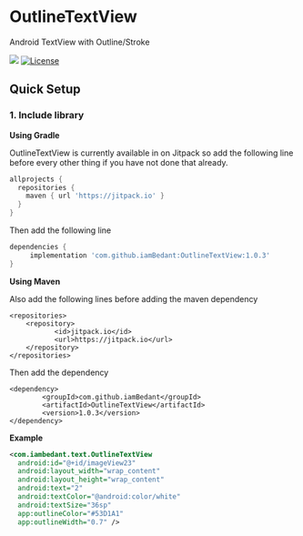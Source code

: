 # OutlineTextView
Android TextView with Outline/Stroke

[![](https://jitpack.io/v/iamBedant/OutlineTextView.svg)](https://jitpack.io/#iamBedant/OutlineTextView)
[![License](https://img.shields.io/badge/License-MIT-blue.svg)](https://github.com/iamBedant/OutlineTextView/blob/master/LICENSE)

## Quick Setup
### 1. Include library

**Using Gradle**

OutlineTextView is currently available in on Jitpack so add the following line before every other thing if you have not done that already.

```gradle
allprojects {
  repositories {
    maven { url 'https://jitpack.io' }
  }
}
```
	
Then add the following line 

``` gradle
dependencies {
     implementation 'com.github.iamBedant:OutlineTextView:1.0.3'
}
```

**Using Maven**

Also add the following lines before adding the maven dependency

```maven
<repositories>
	<repository>
		   <id>jitpack.io</id>
		   <url>https://jitpack.io</url>
	</repository>
</repositories>
```
Then add the dependency

``` maven
<dependency>
	    <groupId>com.github.iamBedant</groupId>
	    <artifactId>OutlineTextView</artifactId>
	    <version>1.0.3</version>
</dependency>
```

**Example**

```xml
<com.iambedant.text.OutlineTextView
  android:id="@+id/imageView23"
  android:layout_width="wrap_content"
  android:layout_height="wrap_content"
  android:text="2"
  android:textColor="@android:color/white"
  android:textSize="36sp"
  app:outlineColor="#53D1A1"
  app:outlineWidth="0.7" />
```

